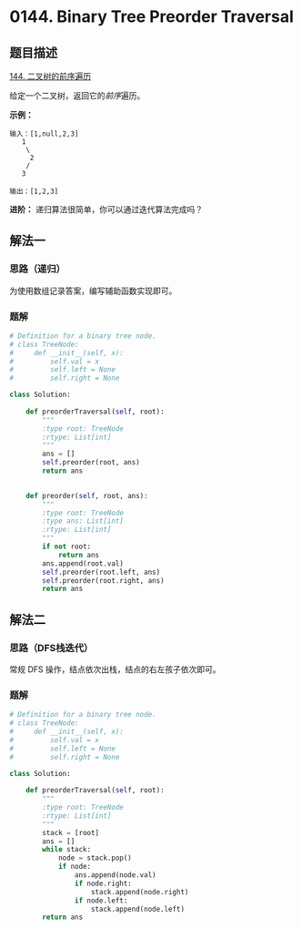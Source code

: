 # 0144. Binary Tree Preorder Traversal

## 题目描述

[144. 二叉树的前序遍历](https://leetcode-cn.com/problems/binary-tree-preorder-traversal/)

给定一个二叉树，返回它的*前序*遍历。

**示例：**

```
输入：[1,null,2,3]  
   1
    \
     2
    /
   3 

输出：[1,2,3]
```

**进阶：**  递归算法很简单，你可以通过迭代算法完成吗？

## 解法一

### 思路（递归）

为使用数组记录答案，编写辅助函数实现即可。

### 题解

```python
# Definition for a binary tree node.
# class TreeNode:
#     def __init__(self, x):
#         self.val = x
#         self.left = None
#         self.right = None

class Solution:
    
    def preorderTraversal(self, root):
        """
        :type root: TreeNode
        :rtype: List[int]
        """
        ans = []
        self.preorder(root, ans)
        return ans
    

    def preorder(self, root, ans):
        """
        :type root: TreeNode
        :type ans: List[int]
        :rtype: List[int]
        """
        if not root:
            return ans
        ans.append(root.val)
        self.preorder(root.left, ans)
        self.preorder(root.right, ans)
        return ans
```

## 解法二

### 思路（DFS栈迭代）

常规 DFS 操作，结点依次出栈，结点的右左孩子依次即可。

### 题解

```python
# Definition for a binary tree node.
# class TreeNode:
#     def __init__(self, x):
#         self.val = x
#         self.left = None
#         self.right = None

class Solution:
    
    def preorderTraversal(self, root):
        """
        :type root: TreeNode
        :rtype: List[int]
        """
        stack = [root]
        ans = []
        while stack:
            node = stack.pop()
            if node:
                ans.append(node.val)
                if node.right:
                    stack.append(node.right)
                if node.left:
                    stack.append(node.left)
        return ans
```
